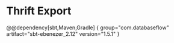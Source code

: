 # Thrift Export

@@dependency[sbt,Maven,Gradle] {
  group="com.databaseflow"
  artifact="sbt-ebenezer_2.12"
  version="1.5.1"
}
